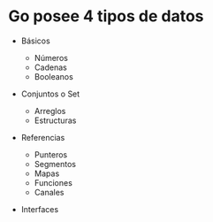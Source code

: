 # Go posee 4 tipos de datos

* Básicos

    * Números
    * Cadenas
    * Booleanos

* Conjuntos o Set

    * Arreglos
    * Estructuras

* Referencias

    * Punteros
    * Segmentos
    * Mapas
    * Funciones
    * Canales

* Interfaces